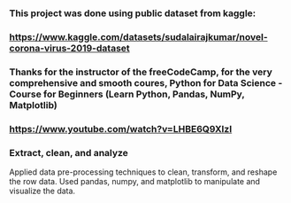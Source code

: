 ### This project was done using public dataset from kaggle:
### https://www.kaggle.com/datasets/sudalairajkumar/novel-corona-virus-2019-dataset
### Thanks for the instructor of the freeCodeCamp, for the very comprehensive and smooth coures, Python for Data Science - Course for Beginners (Learn Python, Pandas, NumPy, Matplotlib)
### https://www.youtube.com/watch?v=LHBE6Q9XlzI
### Extract, clean, and analyze
Applied data pre-processing techniques to clean, transform, and reshape the row data.
Used pandas, numpy, and matplotlib to manipulate and visualize the data.
